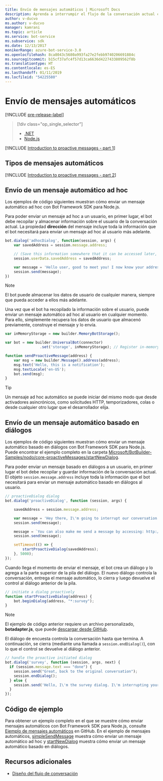 ```yaml
---
title: Envío de mensajes automáticos | Microsoft Docs
description: Aprenda a interrumpir el flujo de la conversación actual con un mensaje automático mediante Bot Framework SDK para Node.js
author: v-ducvo
ms.author: v-ducvo
manager: kamrani
ms.topic: article
ms.service: bot-service
ms.subservice: sdk
ms.date: 12/13/2017
monikerRange: azure-bot-service-3.0
ms.openlocfilehash: 8ca8043c5680a993fa27e2febb9740206691884c
ms.sourcegitcommit: b15cf37afc4f57d13ca6636d4227433809562f8b
ms.translationtype: HT
ms.contentlocale: es-ES
ms.lasthandoff: 01/11/2019
ms.locfileid: "54225580"
---
```

# <a name="send-proactive-messages"></a>Envío de mensajes automáticos
[!INCLUDE [pre-release-label](../includes/pre-release-label-v3.md)]

> [!div class="op_single_selector"]
> - [.NET](../dotnet/bot-builder-dotnet-proactive-messages.md)
> - [Node.js](../nodejs/bot-builder-nodejs-proactive-messages.md)

[!INCLUDE [Introduction to proactive messages - part 1](../includes/snippet-proactive-messages-intro-1.md)]

## <a name="types-of-proactive-messages"></a>Tipos de mensajes automáticos

[!INCLUDE [Introduction to proactive messages - part 2](../includes/snippet-proactive-messages-intro-2.md)]

## <a name="send-an-ad-hoc-proactive-message"></a>Envío de un mensaje automático ad hoc

Los ejemplos de código siguientes muestran cómo enviar un mensaje automático ad hoc con Bot Framework SDK para Node.js.

Para poder enviar un mensaje ad hoc a un usuario, en primer lugar, el bot debe recopilar y almacenar información sobre el usuario de la conversación actual. La propiedad **dirección** del mensaje incluye toda la información que el bot necesitará para enviar un mensaje ad hoc al usuario más adelante. 

```javascript
bot.dialog('adhocDialog', function(session, args) {
    var savedAddress = session.message.address;

    // (Save this information somewhere that it can be accessed later, such as in a database, or session.userData)
    session.userData.savedAddress = savedAddress;

    var message = 'Hello user, good to meet you! I now know your address and can send you notifications in the future.';
    session.send(message);
})
```

> [!NOTE]
> El bot puede almacenar los datos de usuario de cualquier manera, siempre que pueda acceder a ellos más adelante.

Una vez que el bot ha recopilado la información sobre el usuario, puede enviar un mensaje automático ad hoc al usuario en cualquier momento. Para ello, simplemente recupera los datos de usuario que almacenó previamente, construye el mensaje y lo envía.

```javascript
var inMemoryStorage = new builder.MemoryBotStorage();

var bot = new builder.UniversalBot(connector)
                .set('storage', inMemoryStorage); // Register in-memory storage 

function sendProactiveMessage(address) {
    var msg = new builder.Message().address(address);
    msg.text('Hello, this is a notification');
    msg.textLocale('en-US');
    bot.send(msg);
}
```

> [!TIP]
> Un mensaje ad hoc automático se puede iniciar del mismo modo que desde activadores asincrónicos, como solicitudes HTTP, temporizadores, colas o desde cualquier otro lugar que el desarrollador elija.

## <a name="send-a-dialog-based-proactive-message"></a>Envío de un mensaje automático basado en diálogos

Los ejemplos de código siguientes muestran cómo enviar un mensaje automático basado en diálogos con Bot Framework SDK para Node.js. Puede encontrar el ejemplo completo en la carpeta [Microsoft/BotBuilder-Samples/nodo/core-proactiveMessages/startNewDialog](https://github.com/Microsoft/BotBuilder-Samples/tree/master/Node/core-proactiveMessages/startNewDialog).

Para poder enviar un mensaje basado en diálogos a un usuario, en primer lugar el bot debe recopilar y guardar información de la conversación actual. El objeto `session.message.address` incluye toda la información que el bot necesitará para enviar un mensaje automático basado en diálogos al usuario. 

```javascript
// proactiveDialog dialog
bot.dialog('proactiveDialog', function (session, args) {

    savedAddress = session.message.address;

    var message = 'Hey there, I\'m going to interrupt our conversation and start a survey in five seconds...';
    session.send(message);

    message = `You can also make me send a message by accessing: http://localhost:${server.address().port}/api/CustomWebApi`;
    session.send(message);

    setTimeout(() => {
        startProactiveDialog(savedAddress);
    }, 5000);
});
```

Cuando llega el momento de enviar el mensaje, el bot crea un diálogo y lo agrega a la parte superior de la pila del diálogo. El nuevo diálogo controla la conversación, entrega el mensaje automático, lo cierra y luego devuelve el control al diálogo anterior de la pila. 

```javascript
// initiate a dialog proactively 
function startProactiveDialog(address) {
    bot.beginDialog(address, "*:survey");
}
```

> [!NOTE]
> El ejemplo de código anterior requiere un archivo personalizado, **botadapter.js**, que puede [descargar desde GitHub](https://github.com/Microsoft/BotBuilder-Samples/blob/master/Node/core-proactiveMessages/startNewDialog/botadapter.js).

El diálogo de encuesta controla la conversación hasta que termina. A continuación, se cierra (mediante una llamada a `session.endDialog()`), con lo que el control se devuelve al diálogo anterior. 


```javascript
// handle the proactive initiated dialog
bot.dialog('survey', function (session, args, next) {
  if (session.message.text === "done") {
    session.send("Great, back to the original conversation");
    session.endDialog();
  } else {
    session.send('Hello, I\'m the survey dialog. I\'m interrupting your conversation to ask you a question. Type "done" to resume');
  }
});
```

## <a name="sample-code"></a>Código de ejemplo

Para obtener un ejemplo completo en el que se muestre cómo enviar mensajes automáticos con Bot Framework SDK para Node.js, consulte <a href="https://github.com/Microsoft/BotBuilder-Samples/tree/master/Node/core-proactiveMessages" target="_blank">Ejemplo de mensajes automáticos</a> en GitHub. En el ejemplo de mensajes automáticos, <a href="https://github.com/Microsoft/BotBuilder-Samples/tree/master/Node/core-proactiveMessages/simpleSendMessage" target="_blank">simpleSendMessage</a> muestra cómo enviar un mensaje automático ad hoc y <a href="https://github.com/Microsoft/BotBuilder-Samples/tree/master/Node/core-proactiveMessages/startNewDialog" target="_blank">startNewDialog</a> muestra cómo enviar un mensaje automático basado en diálogos.

## <a name="additional-resources"></a>Recursos adicionales

- [Diseño del flujo de conversación](../bot-service-design-conversation-flow.md)
